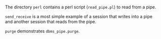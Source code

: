 The directory `perl` contains a perl script (`read_pipe.pl`) to read from a pipe.

`send_receive` is a most simple example of a session that writes into a pipe
and another session that reads from the pipe.

`purge` demonstrates `dbms_pipe.purge`.
